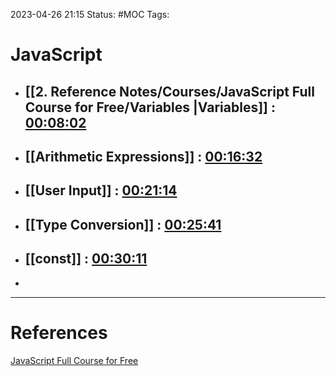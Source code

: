 2023-04-26 21:15
Status: #MOC
Tags:

# JavaScript
* ## [[2. Reference Notes/Courses/JavaScript Full Course for Free/Variables |Variables]] : [00:08:02](https://www.youtube.com/watch?v=8dWL3wF_OMw&t=482s)
* ## [[Arithmetic Expressions]] : [00:16:32](https://www.youtube.com/watch?v=8dWL3wF_OMw&list=PL3k5VlZzpQyEz03mNlmU50YcIJ6vEDz95&index=1&t=992s)
* ## [[User Input]] : [00:21:14](https://www.youtube.com/watch?v=8dWL3wF_OMw&list=PL3k5VlZzpQyEz03mNlmU50YcIJ6vEDz95&index=1&t=1274s)
* ## [[Type Conversion]] : [00:25:41](https://www.youtube.com/watch?v=8dWL3wF_OMw&list=PL3k5VlZzpQyEz03mNlmU50YcIJ6vEDz95&index=1&t=1541s)
* ## [[const]] : [00:30:11](https://www.youtube.com/watch?v=8dWL3wF_OMw&list=PL3k5VlZzpQyEz03mNlmU50YcIJ6vEDz95&index=1&t=1811s)
* 




---
# References
[JavaScript Full Course for Free](https://youtu.be/8dWL3wF_OMw?list=PL3k5VlZzpQyEz03mNlmU50YcIJ6vEDz95)